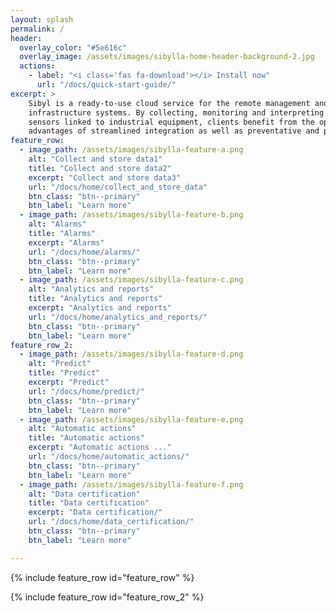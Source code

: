```yaml
---
layout: splash
permalink: /
header:
  overlay_color: "#5e616c"
  overlay_image: /assets/images/sibylla-home-header-background-2.jpg
  actions:
    - label: "<i class='fas fa-download'></i> Install now"
      url: "/docs/quick-start-guide/"
excerpt: >
    Sibyl is a ready-to-use cloud service for the remote management and control of complex
    infrastructure systems. By collecting, monitoring and interpreting agnostic data from
    sensors linked to industrial equipment, clients benefit from the operational and economic
    advantages of streamlined integration as well as preventative and predictive maintenance.
feature_row:
  - image_path: /assets/images/sibylla-feature-a.png
    alt: "Collect and store data1"
    title: "Collect and store data2"
    excerpt: "Collect and store data3"
    url: "/docs/home/collect_and_store_data"
    btn_class: "btn--primary"
    btn_label: "Learn more"
  - image_path: /assets/images/sibylla-feature-b.png
    alt: "Alarms"
    title: "Alarms"
    excerpt: "Alarms"
    url: "/docs/home/alarms/"
    btn_class: "btn--primary"
    btn_label: "Learn more"
  - image_path: /assets/images/sibylla-feature-c.png
    alt: "Analytics and reports"
    title: "Analytics and reports"
    excerpt: "Analytics and reports"
    url: "/docs/home/analytics_and_reports/"
    btn_class: "btn--primary"
    btn_label: "Learn more"
feature_row_2:
  - image_path: /assets/images/sibylla-feature-d.png
    alt: "Predict"
    title: "Predict"
    excerpt: "Predict"
    url: "/docs/home/predict/"
    btn_class: "btn--primary"
    btn_label: "Learn more"
  - image_path: /assets/images/sibylla-feature-e.png
    alt: "Automatic actions"
    title: "Automatic actions"
    excerpt: "Automatic actions ..."
    url: "/docs/home/automatic_actions/"
    btn_class: "btn--primary"
    btn_label: "Learn more"
  - image_path: /assets/images/sibylla-feature-f.png
    alt: "Data certification"
    title: "Data certification"
    excerpt: "Data certification/"
    url: "/docs/home/data_certification/"
    btn_class: "btn--primary"
    btn_label: "Learn more"

---
```


{% include feature_row id="feature_row" %}

{% include feature_row id="feature_row_2" %}
